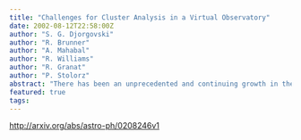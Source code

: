 ```yaml
---
title: "Challenges for Cluster Analysis in a Virtual Observatory"
date: 2002-08-12T22:58:00Z
author: "S. G. Djorgovski"
author: "R. Brunner"
author: "A. Mahabal"
author: "R. Williams"
author: "R. Granat"
author: "P. Stolorz"
abstract: "There has been an unprecedented and continuing growth in the volume, quality, and complexity of astronomical data sets over the past few years, mainly through large digital sky surveys. Virtual Observatory (VO) concept represents a scientific and technological framework needed to cope with this data flood. We review some of the applied statistics and computing challenges posed by the analysis of large and complex data sets expected in the VO-based research. The challenges are driven both by the size and the complexity of the data sets (billions of data vectors in parameter spaces of tens or hundreds of dimensions), by the heterogeneity of the data and measurement errors, the selection effects and censored data, and by the intrinsic clustering properties (functional form, topology) of the data distribution in the parameter space of observed attributes. Examples of scientific questions one may wish to address include: objective determination of the numbers of object classes present in the data, and the membership probabilities for each source; searches for unusual, rare, or even new types of objects and phenomena; discovery of physically interesting multivariate correlations which may be present in some of the clusters; etc."
featured: true
tags:
---
```

http://arxiv.org/abs/astro-ph/0208246v1